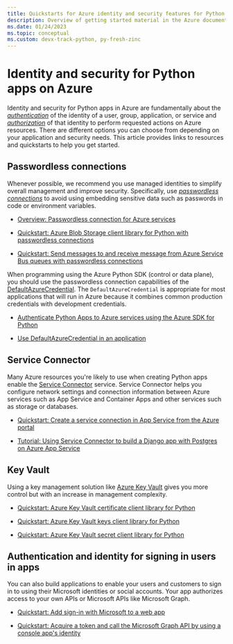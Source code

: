 ```yaml
---
title: Quickstarts for Azure identity and security features for Python apps on Azure
description: Overview of getting started material in the Azure documentation for authentication, identity, and security in Python apps.
ms.date: 01/24/2023
ms.topic: conceptual
ms.custom: devx-track-python, py-fresh-zinc
---
```


# Identity and security for Python apps on Azure

Identity and security for Python apps in Azure are fundamentally about the [*authentication*](/azure/architecture/framework/security/design-identity-authentication) of the identity of a user, group, application, or service and [*authorization*](/azure/architecture/framework/security/design-identity-authorization) of that identity to perform requested actions on Azure resources. There are different options you can choose from depending on your application and security needs. This article provides links to resources and quickstarts to help you get started.

## Passwordless connections

Whenever possible, we recommend you use managed identities to simplify overall management and improve security. Specifically, use [*passwordless connections*](/azure/developer/intro/passwordless-overview) to avoid using embedding sensitive data such as passwords in code or environment variables.

* [Overview: Passwordless connection for Azure services](/azure/developer/intro/passwordless-overview)

* [Quickstart: Azure Blob Storage client library for Python with passwordless connections](/azure/storage/blobs/storage-quickstart-blobs-python)

* [Quickstart: Send messages to and receive message from Azure Service Bus queues with passwordless connections](/azure/service-bus-messaging/service-bus-python-how-to-use-queues)

When programming using the Azure Python SDK (control or data plane), you should use the passwordless connection capabilities of the [DefaultAzureCredential](https://github.com/Azure/azure-sdk-for-python/tree/main/sdk/identity/azure-identity#defaultazurecredential). The `DefaultAzureCredential` is appropriate for most applications that will run in Azure because it combines common production credentials with development credentials.

* [Authenticate Python Apps to Azure services using the Azure SDK for Python](/azure/developer/python/sdk/authentication-overview)

* [Use DefaultAzureCredential in an application](/azure/developer/python/sdk/authentication-overview#use-defaultazurecredential-in-an-application)

## Service Connector

Many Azure resources you're likely to use when creating Python apps enable the [Service Connector](/azure/service-connector/overview) service. Service Connector helps you configure network settings and connection information between Azure services such as App Service and Container Apps and other services such as storage or databases.

* [Quickstart: Create a service connection in App Service from the Azure portal](/azure/service-connector/quickstart-portal-app-service-connection)

* [Tutorial: Using Service Connector to build a Django app with Postgres on Azure App Service](/azure/service-connector/tutorial-django-webapp-postgres-cli)

## Key Vault

Using a key management solution like [Azure Key Vault](/azure/key-vault/general/overview) gives you more control but with an increase in management complexity.

* [Quickstart: Azure Key Vault certificate client library for Python](/azure/key-vault/certificates/quick-create-python)

* [Quickstart: Azure Key Vault keys client library for Python](/azure/key-vault/keys/quick-create-python)

* [Quickstart: Azure Key Vault secret client library for Python](/azure/key-vault/secrets/quick-create-python)

## Authentication and identity for signing in users in apps

You can also build applications to enable your users and customers to sign in to using their Microsoft identities or social accounts. Your app authorizes access to your own APIs or Microsoft APIs like Microsoft Graph.

* [Quickstart: Add sign-in with Microsoft to a web app](/azure/active-directory/develop/web-app-quickstart)

* [Quickstart: Acquire a token and call the Microsoft Graph API by using a console app's identity](/azure/active-directory/develop/console-app-quickstart?pivots=devlang-python)
